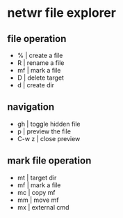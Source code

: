 # netwr file explorer

## file operation

- %     |  create a file
- R     |  rename a file
- mf    |  mark a file
- D     |  delete target
- d     |  create dir

## navigation

- gh    |  toggle hidden file
- p     |  preview the file
- C-w z |  close preview

## mark file operation

- mt    |  target dir
- mf    |  mark a file
- mc    |  copy mf
- mm    |  move mf
- mx    |  external cmd

